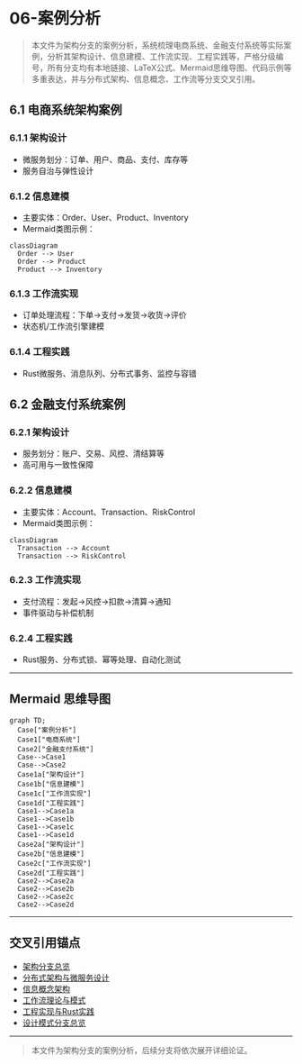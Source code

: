 # 06-案例分析

> 本文件为架构分支的案例分析，系统梳理电商系统、金融支付系统等实际案例，分析其架构设计、信息建模、工作流实现、工程实践等，严格分级编号，所有分支均有本地链接、LaTeX公式、Mermaid思维导图、代码示例等多重表达，并与分布式架构、信息概念、工作流等分支交叉引用。

## 6.1 电商系统架构案例

### 6.1.1 架构设计

- 微服务划分：订单、用户、商品、支付、库存等
- 服务自治与弹性设计

### 6.1.2 信息建模

- 主要实体：Order、User、Product、Inventory
- Mermaid类图示例：

```mermaid
classDiagram
  Order --> User
  Order --> Product
  Product --> Inventory
```

### 6.1.3 工作流实现

- 订单处理流程：下单→支付→发货→收货→评价
- 状态机/工作流引擎建模

### 6.1.4 工程实践

- Rust微服务、消息队列、分布式事务、监控与容错

## 6.2 金融支付系统案例

### 6.2.1 架构设计

- 服务划分：账户、交易、风控、清结算等
- 高可用与一致性保障

### 6.2.2 信息建模

- 主要实体：Account、Transaction、RiskControl
- Mermaid类图示例：

```mermaid
classDiagram
  Transaction --> Account
  Transaction --> RiskControl
```

### 6.2.3 工作流实现

- 支付流程：发起→风控→扣款→清算→通知
- 事件驱动与补偿机制

### 6.2.4 工程实践

- Rust服务、分布式锁、幂等处理、自动化测试

---

## Mermaid 思维导图

```mermaid
graph TD;
  Case["案例分析"]
  Case1["电商系统"]
  Case2["金融支付系统"]
  Case-->Case1
  Case-->Case2
  Case1a["架构设计"]
  Case1b["信息建模"]
  Case1c["工作流实现"]
  Case1d["工程实践"]
  Case1-->Case1a
  Case1-->Case1b
  Case1-->Case1c
  Case1-->Case1d
  Case2a["架构设计"]
  Case2b["信息建模"]
  Case2c["工作流实现"]
  Case2d["工程实践"]
  Case2-->Case2a
  Case2-->Case2b
  Case2-->Case2c
  Case2-->Case2d
```

---

## 交叉引用锚点

- [架构分支总览](./00-Overview.md)
- [分布式架构与微服务设计](./01-DistributedMicroservices.md)
- [信息概念架构](./02-InformationConcept.md)
- [工作流理论与模式](./03-WorkflowTheory.md)
- [工程实现与Rust实践](./05-EngineeringRust.md)
- [设计模式分支总览](../DesignPattern/00-Overview.md)

---

> 本文件为架构分支的案例分析，后续分支将依次展开详细论证。
